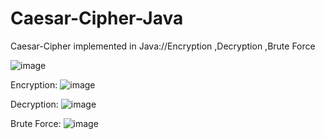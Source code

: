 # Caesar-Cipher-Java
Caesar-Cipher implemented in Java://Encryption ,Decryption ,Brute Force

![image](https://github.com/Danielken11/Caesar-Cipher-Java/assets/105623990/0278cef0-4095-46b6-9bf6-c63e8f47074f)

Encryption:
![image](https://github.com/Danielken11/Caesar-Cipher-Java/assets/105623990/adc286a0-96a2-474d-b75b-711c18994a57)

Decryption:
![image](https://github.com/Danielken11/Caesar-Cipher-Java/assets/105623990/01bca512-d037-418b-9a20-502d72fe8201)

Brute Force:
![image](https://github.com/Danielken11/Caesar-Cipher-Java/assets/105623990/e4f76cee-4fe5-455a-9434-26b834a0ffb8)




